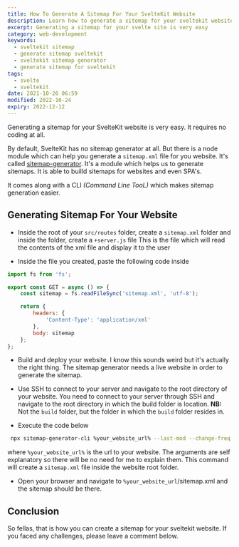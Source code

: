 ```yaml
---
title: How To Generate A Sitemap For Your SvelteKit Website
description: Learn how to generate a sitemap for your sveltekit website
excerpt: Generating a sitemap for your svelte site is very easy
category: web-development
keywords:
  - sveltekit sitemap
  - generate sitemap sveltekit
  - sveltekit sitemap generator
  - generate sitemap for sveltekit
tags:
  - svelte
  - sveltekit
date: 2021-10-26 06:59
modified: 2022-10-24
expiry: 2022-12-12
---
```


<!-- TODO: Rewrite this article -->

Generating a sitemap for your SvelteKit website is very easy. It requires no coding at all.

By default, SvelteKit has no sitemap generator at all. But there is a node module which can help you generate a `sitemap.xml` file for you website. It's called [sitemap-generator](https://github.com/lgraubner/sitemap-generator). It's a module which helps us to generate sitemaps. It is able to builld sitemaps for websites and even SPA's.

It comes along with a CLI _(Command Line TooL)_ which makes sitemap generation easier.

## Generating Sitemap For Your Website

- Inside the root of your `src/routes` folder, create a `sitemap.xml` folder and inside the folder, create a `+server.js` file
  This is the file which will read the contents of the xml file and display it to the user

- Inside the file you created, paste the following code inside

```javascript
import fs from 'fs';

export const GET = async () => {
	const sitemap = fs.readFileSync('sitemap.xml', 'utf-8');

	return {
		headers: {
			'Content-Type': 'application/xml'
		},
		body: sitemap
	};
};
```

- Build and deploy your website.
  I know this sounds weird but it's actually the right thing.
  The sitemap generator needs a live website in order to generate the sitemap.

- Use SSH to connect to your server and navigate to the root directory of your website.
  You need to connect to your server through SSH and navigate to the root directory in which the build folder is location. **NB:** Not the `build` folder, but the folder in which the `build` folder resides in.

- Execute the code below

```bash
 npx sitemap-generator-cli %your_website_url% --last-mod --change-freq daily --priority-map "1.0"
```

where `%your_website_url%` is the url to your website. The arguments are self explanatory so there will be no need for me to explain them.
This command will create a `sitemap.xml` file inside the website root folder.

- Open your browser and navigate to `%your_website_url`/sitemap.xml and the sitemap should be there.

## Conclusion

So fellas, that is how you can create a sitemap for your sveltekit website. If you faced any challenges, please leave a comment below.
